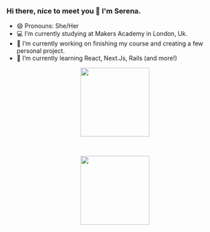 ### Hi there, nice to meet you 👋 I'm Serena.

- 😄 Pronouns: She/Her
- 💻 I’m currently studying at Makers Academy in London, Uk.
- 🔭 I’m currently working on finishing my course and creating a few personal project.
- 🌱 I’m currently learning React, Next.Js, Rails (and more!)


<p align="center">
  <img height="160px" src="https://github-readme-stats.vercel.app/api?username=serenabertozzi&show_icons=true&theme=tokyonight" />
</p><br>
<p align="center">
  <img height="160px" src="https://github-readme-stats.vercel.app/api/top-langs/?username=serenabertozzi&layout=compact&theme=tokyonight" />
</p>

<!--
**serenabertozzi/serenabertozzi** is a ✨ _special_ ✨ repository because its `README.md` (this file) appears on your GitHub profile.

Here are some ideas to get you started:

- 🔭 I’m currently working on ...
- 🌱 I’m currently learning ...
- 👯 I’m looking to collaborate on ...
- 🤔 I’m looking for help with ...
- 💬 Ask me about ...
- 📫 How to reach me: ...
- 😄 Pronouns: ...
- ⚡ Fun fact: ...
-->
